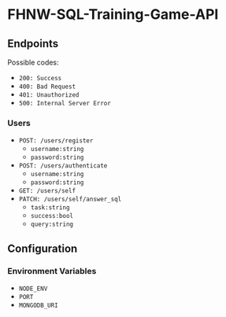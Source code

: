 # FHNW-SQL-Training-Game-API


## Endpoints

Possible codes: 
* `200: Success`
* `400: Bad Request`
* `401: Unauthorized`
* `500: Internal Server Error`


### Users

* `POST: /users/register`
  * `username:string`
  * `password:string`
* `POST: /users/authenticate`
  * `username:string`
  * `password:string`
* `GET: /users/self`
* `PATCH: /users/self/answer_sql`
  * `task:string`
  * `success:bool`
  * `query:string`


## Configuration
### Environment Variables
* `NODE_ENV`
* `PORT`
* `MONGODB_URI`